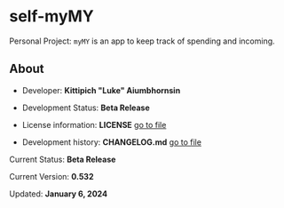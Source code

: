 # self-myMY

Personal Project: `myMY` is an app to keep track of spending and incoming.

## About

- Developer: **Kittipich "Luke" Aiumbhornsin**

- Development Status: **Beta Release**

- License information: **LICENSE** [go to file](LICENSE)

- Development history: **CHANGELOG.md** [go to file](CHANGELOG.md)

Current Status: **Beta Release**

Current Version: **0.532**

Updated: **January 6, 2024**
